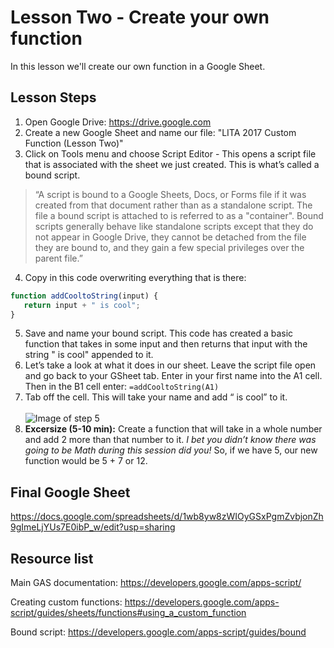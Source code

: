 # Lesson Two - Create your own function

In this lesson we'll create our own function in a Google Sheet.

## Lesson Steps

1. Open Google Drive: https://drive.google.com
2. Create a new Google Sheet and name our file: "LITA 2017 Custom Function (Lesson Two)"
3. Click on Tools menu and choose Script Editor - This opens a script file that is associated with the sheet we just created. This is what’s called a bound script. 
>“A script is bound to a Google Sheets, Docs, or Forms file if it was created from that document rather than as a standalone script. The file a bound script is attached to is referred to as a "container". Bound scripts generally behave like standalone scripts except that they do not appear in Google Drive, they cannot be detached from the file they are bound to, and they gain a few special privileges over the parent file.”
4. Copy in this code overwriting everything that is there:
```javascript
function addCooltoString(input) {
   return input + " is cool";
}
```
5. Save and name your bound script. This code has created a basic function that takes in some input and then returns that input with the string " is cool" appended to it. 
6. Let’s take a look at what it does in our sheet. Leave the script file open and go back to your GSheet tab. Enter in your first name into the A1 cell. Then in the B1 cell enter:
```=addCooltoString(A1)```
7. Tab off the cell. This will take your name and add “ is cool” to it.<br /><br />
![Image of step 5](is_cool.png)
8. **Excersize (5-10 min):** Create a function that will take in a whole number and add 2 more than that number to it. *I bet you didn’t know there was going to be Math during this session did you!* So, if we have 5, our new function would be 5 + 7 or 12.

## Final Google Sheet

https://docs.google.com/spreadsheets/d/1wb8yw8zWIOyGSxPgmZvbjonZh9gImeLjYUs7E0ibP_w/edit?usp=sharing

## Resource list

Main GAS documentation: https://developers.google.com/apps-script/

Creating custom functions: https://developers.google.com/apps-script/guides/sheets/functions#using_a_custom_function

Bound script: https://developers.google.com/apps-script/guides/bound

